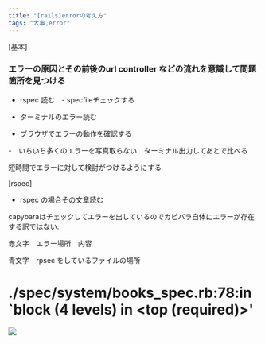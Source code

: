 ```yaml
---
title: "[rails]errorの考え方"
tags: "大事,error"
---
```


[基本]

### エラーの原因とその前後のurl controller などの流れを意識して問題箇所を見つける

-   rspec 読む　- specfileチェックする

-   ターミナルのエラー読む　

-   ブラウザでエラーの動作を確認する

\-　いちいち多くのエラーを写真取らない　ターミナル出力してあとで比べる

短時間でエラーに対して検討がつけるようにする

[rspec]

-   rspec の場合その文章読む

capybaraはチェックしてエラーを出しているのでカピバラ自体にエラーが存在する訳ではない.

赤文字　エラー場所　内容

青文字　rpsec をしているファイルの場所

# ./spec/system/books_spec.rb:78:in \`block (4 levels) in &lt;top (required)>'

![](2020-07-19-12-18-06.png)
